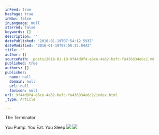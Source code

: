 ```yaml
---
inFeed: true
hasPage: true
inNav: false
inLanguage: null
starred: false
keywords: []
description: ''
datePublished: '2016-01-19T07:54:12.593Z'
dateModified: '2016-01-19T07:50:35.844Z'
title: ''
author: []
sourcePath: _posts/2016-01-19-9f44d9f4-e6ce-4a62-befc-fa436834e6c2.md
published: true
authors: []
publisher:
  name: null
  domain: null
  url: null
  favicon: null
url: 9f44d9f4-e6ce-4a62-befc-fa436834e6c2/index.html
_type: Article

---
```

The Terminator

You Pump. You Eat. You Sleep
![](https://the-grid-user-content.s3-us-west-2.amazonaws.com/2a971975-f2a1-4a10-85c3-ce671203c973.jpg)
![](https://the-grid-user-content.s3-us-west-2.amazonaws.com/c76180a5-e6e4-47db-a7b5-81221341438a.jpg)